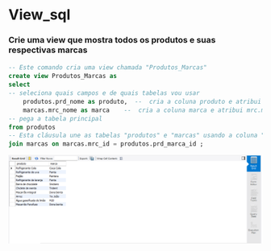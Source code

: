 # View_sql

### Crie uma view que mostra todos os produtos e suas respectivas marcas

```sql
-- Este comando cria uma view chamada "Produtos_Marcas"
create view Produtos_Marcas as 
select
-- seleciona quais campos e de quais tabelas vou usar
	produtos.prd_nome as produto,  --  cria a coluna produto e atribui o prd_nome 
	marcas.mrc_nome as marca	--  cria a coluna marca e atribui mrc.marca
-- pega a tabela principal     
from produtos
-- Esta cláusula une as tabelas "produtos" e "marcas" usando a coluna "mrc_id" como chave estrangeira.
join marcas on marcas.mrc_id = produtos.prd_marca_id ;
```
![view1](produto_marca.png)
